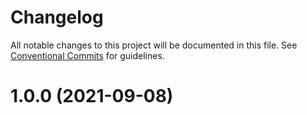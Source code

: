 # Changelog

All notable changes to this project will be documented in this file. See
[Conventional Commits](https://conventionalcommits.org) for guidelines.

# 1.0.0 (2021-09-08)
